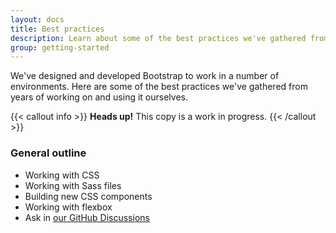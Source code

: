 ```yaml
---
layout: docs
title: Best practices
description: Learn about some of the best practices we've gathered from years of working on and using Bootstrap.
group: getting-started
---
```


We've designed and developed Bootstrap to work in a number of environments. Here are some of the best practices we've
gathered from years of working on and using it ourselves.

{{< callout info >}}
**Heads up!** This copy is a work in progress.
{{< /callout >}}

### General outline

- Working with CSS
- Working with Sass files
- Building new CSS components
- Working with flexbox
- Ask in [our GitHub Discussions](https://github.com/twbs/bootstrap/discussions)
